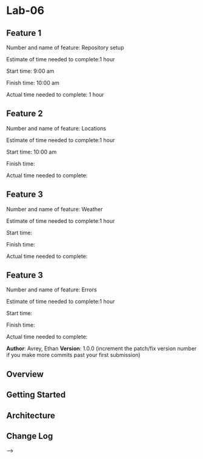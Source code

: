 # Lab-06
## Feature 1
Number and name of feature: Repository setup

Estimate of time needed to complete:1 hour

Start time: 9:00 am

Finish time: 10:00 am

Actual time needed to complete: 1 hour

## Feature 2

Number and name of feature: Locations

Estimate of time needed to complete:1 hour

Start time: 10:00 am

Finish time: 

Actual time needed to complete:


## Feature 3

Number and name of feature: Weather

Estimate of time needed to complete:1 hour

Start time: 

Finish time: 

Actual time needed to complete:


## Feature 3

Number and name of feature: Errors

Estimate of time needed to complete:1 hour

Start time: 

Finish time: 

Actual time needed to complete:

**Author**: Avrey, Ethan
**Version**: 1.0.0 (increment the patch/fix version number if you make more commits past your first submission)

## Overview
<!-- Provide a high level overview of what this application is and why you are building it, beyond the fact that it's an assignment for this class. (i.e. What's your problem domain?) -->


## Getting Started
<!-- What are the steps that a user must take in order to build this app on their own machine and get it running? -->

## Architecture
<!-- Provide a detailed description of the application design. What technologies (languages, libraries, etc) you're using, and any other relevant design information. -->

## Change Log
<!-- Use this area to document the iterative changes made to your application as each feature is successfully implemented. Use time stamps. Here's an examples:

01-01-2001 4:59pm - Application now has a fully-functional express server, with a GET route for the location resource.

## Credits and Collaborations
<!-- Give credit (and a link) to other people or resources that helped you build this application. -->
-->
